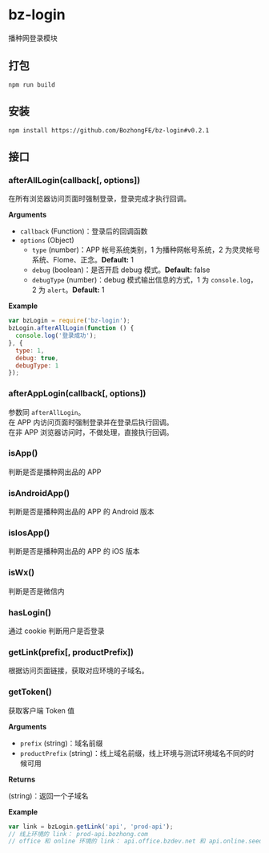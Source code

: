 # bz-login
播种网登录模块

## 打包

```shell
npm run build
```

## 安装
```shell
npm install https://github.com/BozhongFE/bz-login#v0.2.1
```

## 接口

### afterAllLogin(callback[, options])

在所有浏览器访问页面时强制登录，登录完成才执行回调。

**Arguments**

- `callback` (Function)：登录后的回调函数
- `options` (Object)
  - `type` (number)：APP 帐号系统类别，1 为播种网帐号系统，2 为灵灵帐号系统、Flome、正念。**Default:** 1 
  - `debug` (boolean)：是否开启 debug 模式。**Default:** false
  - `debugType` (number)：debug 模式输出信息的方式，1 为 `console.log`， 2 为 `alert`。**Default:** 1

**Example**

```javascript
var bzLogin = require('bz-login');
bzLogin.afterAllLogin(function () {
  console.log('登录成功');
}, {
  type: 1,
  debug: true,
  debugType: 1
});
```

### afterAppLogin(callback[, options])
参数同 `afterAllLogin`。  
在 APP 内访问页面时强制登录并在登录后执行回调。  
在非 APP 浏览器访问时，不做处理，直接执行回调。

### isApp() 
判断是否是播种网出品的 APP

### isAndroidApp()
判断是否是播种网出品的 APP 的 Android 版本

### isIosApp()
判断是否是播种网出品的 APP 的 iOS 版本

### isWx()
判断是否是微信内


### hasLogin()
通过 cookie 判断用户是否登录

### getLink(prefix[, productPrefix])

根据访问页面链接，获取对应环境的子域名。

### getToken()
获取客户端 Token 值

**Arguments**

- `prefix` (string)：域名前缀
- `productPrefix` (string)：线上域名前缀，线上环境与测试环境域名不同的时候可用

**Returns**

  (string)：返回一个子域名

**Example**

```javascript
var link = bzLogin.getLink('api', 'prod-api');
// 线上环境的 link： prod-api.bozhong.com
// office 和 online 环境的 link： api.office.bzdev.net 和 api.online.seedit.cc
```

